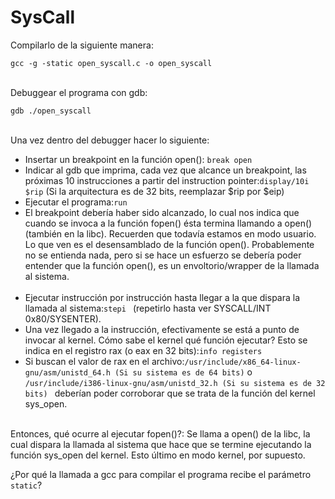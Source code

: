 SysCall
===============

Compilarlo de la siguiente manera:

```gcc -g -static open_syscall.c -o open_syscall ```
<br><br>

Debuggear el programa con gdb:

```gdb ./open_syscall ```
<br><br>

Una vez dentro del debugger hacer lo siguiente:

* Insertar un breakpoint en la función open(): ```break open ```
* Indicar al gdb que imprima, cada vez que alcance un breakpoint, las próximas 10 instrucciones a partir del instruction pointer:```display/10i $rip``` (Si la arquitectura es de 32 bits, reemplazar $rip por $eip)
* Ejecutar el programa:```run ```
* El breakpoint debería haber sido alcanzado, lo cual nos indica que cuando se invoca a la función fopen() ésta termina llamando a open() (también en la libc). Recuerden que todavía estamos en modo usuario. Lo que ven es el desensamblado de la función open(). Probablemente no se entienda nada, pero si se hace un esfuerzo se debería poder entender que la función open(), es un envoltorio/wrapper de la llamada al sistema.
<br><br>
* Ejecutar instrucción por instrucción hasta llegar a la que dispara la llamada al sistema:```stepi ``` (repetirlo hasta ver SYSCALL/INT 0x80/SYSENTER).
* Una vez llegado a la instrucción, efectivamente se está a punto de invocar al kernel. Cómo sabe el kernel qué función ejecutar? Esto se indica en el registro rax (o eax en 32 bits):```info registers ```
* Si buscan el valor de rax en el archivo:```/usr/include/x86_64-linux-gnu/asm/unistd_64.h (Si su sistema es de 64 bits)``` o ```/usr/include/i386-linux-gnu/asm/unistd_32.h (Si su sistema es de 32 bits) ``` deberían poder corroborar que se trata de la función del kernel sys_open.
<br><br>
 
Entonces, qué ocurre al ejecutar fopen()?: Se llama a open() de la libc, la cual dispara la llamada al sistema que hace que se termine ejecutando la función sys_open del kernel. Esto último en modo kernel, por supuesto.

¿Por qué la llamada a gcc para compilar el programa recibe el parámetro ```static```?

